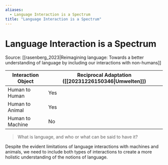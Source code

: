 ```yaml
---
aliases:
  - Language Interaction is a Spectrum
title: "Language Interaction is a Spectrum"
---
```


# Language Interaction is a Spectrum

Source: [[rasenberg_2023|Reimagining language: Towards a better understanding of language by including our interactions with non-humans]]

| Interaction Object | Reciprocal  Adaptation ([[20231226150346\|Umwelten]]) |
| ---- | ---- |
| Human to Human | Yes |
| Human to Animal | Yes |
| Human to Machine | No |
> What is language, and who or what can be said to have it?

Despite the evident limitations of language interactions with machines and animals, we need to include both types of interactions to create a more holistic understanding of the notions of language.